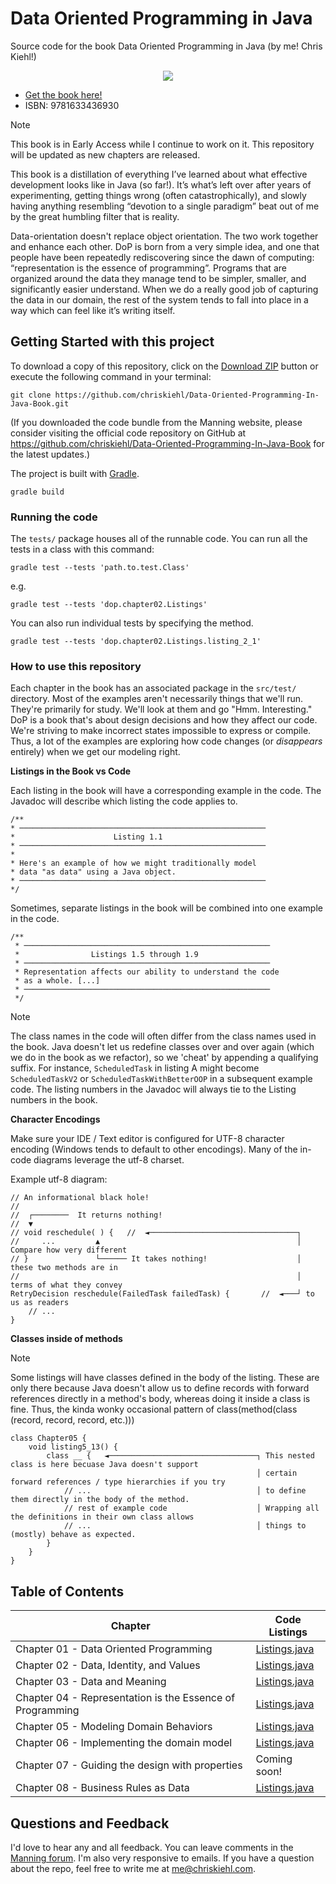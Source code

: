 # Data Oriented Programming in Java

Source code for the book Data Oriented Programming in Java (by me! Chris Kiehl!)

<p align="center">
    <img src="https://freecontent.manning.com/wp-content/uploads/DOTD_NewMEAP_Kiehl.png" />
</p>

* [Get the book here!](https://mng.bz/BgQv)
* ISBN: 9781633436930

> [!Note]
> This book is in Early Access while I continue to work on it. This repository will be updated as new chapters are released.

This book is a distillation of everything I’ve learned about what effective development looks like in Java (so far!). It’s what’s left over after years of experimenting, getting things wrong (often catastrophically), and
slowly having anything resembling “devotion to a single paradigm” beat out of me by the great humbling filter that is reality.

Data-orientation doesn't replace object orientation. The two work together and enhance each other. DoP is born from a very simple idea, and one that people have been repeatedly rediscovering since the dawn of computing: “representation is the essence of programming”. Programs that are organized around the data they manage tend to be simpler, smaller, and significantly easier understand. When we do a really good job of capturing the data in our domain, the rest of the system tends to fall into place in a way which can feel like it’s writing itself.

## Getting Started with this project

To download a copy of this repository, click on the [Download ZIP](https://github.com/chriskiehl/Data-Oriented-Programming-In-Java-Book/archive/refs/heads/main.zip) button or execute the following command in your terminal:

```
git clone https://github.com/chriskiehl/Data-Oriented-Programming-In-Java-Book.git
```

(If you downloaded the code bundle from the Manning website, please consider visiting the official code repository on GitHub at https://github.com/chriskiehl/Data-Oriented-Programming-In-Java-Book for the latest updates.)

The project is built with [Gradle](https://gradle.org/).

```
gradle build
```

### Running the code

The `tests/` package houses all of the runnable code. You can run all the tests in a class with this command:

```
gradle test --tests 'path.to.test.Class'
```
e.g.
```
gradle test --tests 'dop.chapter02.Listings'
```

You can also run individual tests by specifying the method.

```
gradle test --tests 'dop.chapter02.Listings.listing_2_1'
```



### How to use this repository

Each chapter in the book has an associated package in the `src/test/` directory. Most of the examples aren't necessarily things that we'll run. They're primarily for study. We'll look at them and go "Hmm. Interesting." DoP is a book that's about design decisions and how they affect our code. We're striving to make incorrect states impossible to express or compile. Thus, a lot of the examples are exploring how code changes (or _disappears_ entirely) when we get our modeling right.

**Listings in the Book vs Code**

Each listing in the book will have a corresponding example in the code. The Javadoc will describe which listing the code applies to.

```
/**
* ───────────────────────────────────────────────────────
*                      Listing 1.1
* ───────────────────────────────────────────────────────
*
* Here's an example of how we might traditionally model
* data "as data" using a Java object.
* ───────────────────────────────────────────────────────
*/
```

Sometimes, separate listings in the book will be combined into one example in the code.

```
/**
 * ───────────────────────────────────────────────────────
 *                Listings 1.5 through 1.9
 * ───────────────────────────────────────────────────────
 * Representation affects our ability to understand the code
 * as a whole. [...]
 * ───────────────────────────────────────────────────────
 */
```

> [!Note]
> The class names in the code will often differ from the class names used in the book. Java doesn't let us redefine classes over and over again (which we do in the book as we refactor), so we 'cheat' by appending a qualifying suffix. For instance, `ScheduledTask` in listing A might become `ScheduledTaskV2` or `ScheduledTaskWithBetterOOP` in a subsequent example code. The listing numbers in the Javadoc will always tie to the Listing numbers in the book.


**Character Encodings**

Make sure your IDE / Text editor is configured for UTF-8 character encoding (Windows tends to default to other encodings). Many of the in-code diagrams leverage the utf-8 charset.

Example utf-8 diagram:
```
// An informational black hole!
//
//  ┌────────  It returns nothing!
//  ▼
// void reschedule( ) {   //  ◄─────────────────────────────────┐
//     ...         ▲                                            │ Compare how very different
// }               └────── It takes nothing!                    │ these two methods are in
//                                                              │ terms of what they convey
RetryDecision reschedule(FailedTask failedTask) {       //  ◄───┘ to us as readers
    // ...
}
```


**Classes inside of methods**

> [!Note]
> Some listings will have classes defined in the body of the listing. These are only there because Java doesn't allow us to define records with forward references directly in a method's body, whereas doing it inside a class is fine. Thus, the kinda wonky occasional pattern of class(method(class (record, record, record, etc.)))


```
class Chapter05 {
    void listing5_13() {
        class __ {   ◄─────────────────────────────────┐ This nested class is here becuase Java doesn't support  
                                                       │ certain forward references / type hierarchies if you try  
            // ...                                     │ to define them directly in the body of the method. 
            // rest of example code                    │ Wrapping all the definitions in their own class allows 
            // ...                                     │ things to (mostly) behave as expected. 
        }
    }
}
```


## Table of Contents

| Chapter                                                   | Code Listings                                                                                                                                 | 
|-----------------------------------------------------------|-----------------------------------------------------------------------------------------------------------------------------------------------|
| Chapter 01 - Data Oriented Programming                    | [Listings.java](https://github.com/chriskiehl/Data-Oriented-Programming-In-Java-Book/blob/main/app/src/test/java/dop/chapter01/Listings.java) |
| Chapter 02 - Data, Identity, and Values                   | [Listings.java](https://github.com/chriskiehl/Data-Oriented-Programming-In-Java-Book/blob/main/app/src/test/java/dop/chapter02/Listings.java) |
| Chapter 03 - Data and Meaning                             | [Listings.java](https://github.com/chriskiehl/Data-Oriented-Programming-In-Java-Book/blob/main/app/src/test/java/dop/chapter03/Listings.java) |
| Chapter 04 - Representation is the Essence of Programming | [Listings.java](https://github.com/chriskiehl/Data-Oriented-Programming-In-Java-Book/blob/main/app/src/test/java/dop/chapter04/Listings.java) |
| Chapter 05 - Modeling Domain Behaviors                    | [Listings.java](https://github.com/chriskiehl/Data-Oriented-Programming-In-Java-Book/blob/main/app/src/test/java/dop/chapter05/Listings.java) |
| Chapter 06 - Implementing the domain model                | [Listings.java](https://github.com/chriskiehl/Data-Oriented-Programming-In-Java-Book/blob/main/app/src/test/java/dop/chapter06/Listings.java) |
| Chapter 07 - Guiding the design with properties           | Coming soon!                                                                                                                                  |
| Chapter 08 - Business Rules as Data                       | [Listings.java](https://github.com/chriskiehl/Data-Oriented-Programming-In-Java-Book/blob/main/app/src/test/java/dop/chapter08/Listings.java) |



## Questions and Feedback

I'd love to hear any and all feedback. You can leave comments in the [Manning forum](https://livebook.manning.com/forum?product=kiehl&page=1). I'm also very responsive to emails. If you have a question about the repo, feel free to write me at me@chriskiehl.com. 





